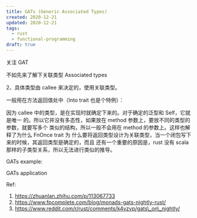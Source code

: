 ```yaml
---
title: GATs (Generic Associated Types)
created: 2020-12-21
updated: 2020-12-21
tags:
  - rust
  - functional-programming
draft: true
---
```


关注 GAT

不如先来了解下关联类型 Associated types

2、具体类型由 callee 来决定的，使用关联类型。

一般用在方法返回值处中（Into trait 也是个特例）：

因为 callee 中的类型，是在实现时就确定下来的。对于确定的泛型和 Self，它就是唯一
的。所以它并没有多态性，如果放在 method 参数上，要放不同的类型的参数，就要写多个
类似的结构，所以一般不会用在 method 的参数上。这样也解释了为什么 FnOnce trait 为
什么要将返回类型设计为关联类型，当一个闭包写下来的时候，其返回类型是确定的，而且
还有一个重要的原因是，rust 没有 scala 那样的子类型关系，所以无法进行类似的推导。

GATs example:

GATs application

Ref:

1. https://zhuanlan.zhihu.com/p/113067733
2. https://www.fpcomplete.com/blog/monads-gats-nightly-rust/
3. https://www.reddit.com/r/rust/comments/k4vzvp/gats\_on\_nightly/
